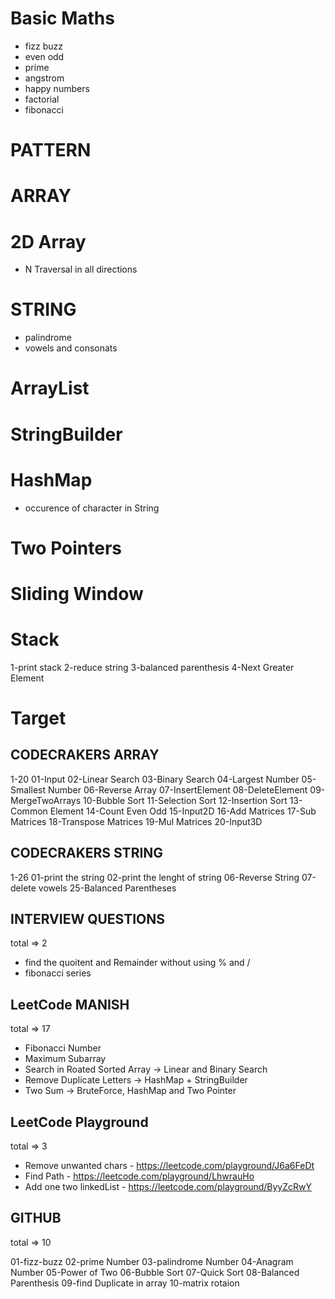 # Basic Maths

- fizz buzz
- even odd
- prime
- angstrom
- happy numbers
- factorial
- fibonacci

# PATTERN

# ARRAY

# 2D Array

- N Traversal in all directions

# STRING

- palindrome
- vowels and consonats

# ArrayList

# StringBuilder

# HashMap

- occurence of character in String

# Two Pointers

# Sliding Window

# Stack

1-print stack
2-reduce string
3-balanced parenthesis
4-Next Greater Element

# Target

## CODECRAKERS ARRAY

1-20
01-Input
02-Linear Search
03-Binary Search
04-Largest Number
05-Smallest Number
06-Reverse Array
07-InsertElement
08-DeleteElement
09-MergeTwoArrays
10-Bubble Sort
11-Selection Sort
12-Insertion Sort
13-Common Element
14-Count Even Odd
15-Input2D
16-Add Matrices
17-Sub Matrices
18-Transpose Matrices
19-Mul Matrices
20-Input3D

## CODECRAKERS STRING

1-26
01-print the string
02-print the lenght of string
06-Reverse String
07-delete vowels
25-Balanced Parentheses

## INTERVIEW QUESTIONS

total => 2

- find the quoitent and Remainder without using % and /
- fibonacci series

## LeetCode MANISH

total => 17

- Fibonacci Number
- Maximum Subarray
- Search in Roated Sorted Array -> Linear and Binary Search
- Remove Duplicate Letters -> HashMap + StringBuilder
- Two Sum -> BruteForce, HashMap and Two Pointer

## LeetCode Playground

total => 3

- Remove unwanted chars - https://leetcode.com/playground/J6a6FeDt
- Find Path - https://leetcode.com/playground/LhwrauHo
- Add one two linkedList - https://leetcode.com/playground/ByyZcRwY

## GITHUB

total => 10

01-fizz-buzz
02-prime Number
03-palindrome Number
04-Anagram Number
05-Power of Two
06-Bubble Sort
07-Quick Sort
08-Balanced Parenthesis
09-find Duplicate in array
10-matrix rotaion
